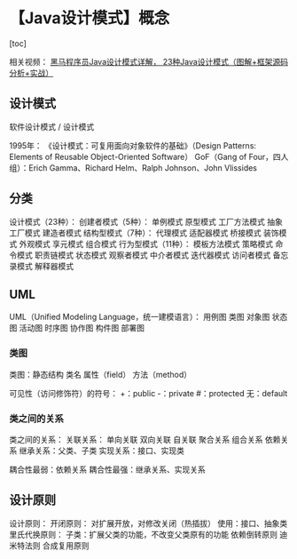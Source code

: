 # 【Java设计模式】概念



[toc]



相关视频：
[黑马程序员Java设计模式详解， 23种Java设计模式（图解+框架源码分析+实战）](https://www.bilibili.com/video/BV1Np4y1z7BU/)



## 设计模式

软件设计模式 / 设计模式

1995年：
	《设计模式：可复用面向对象软件的基础》（Design Patterns: Elements of Reusable Object-Oriented Software）
	GoF（Gang of Four，四人组）：Erich Gamma、Richard Helm、Ralph Johnson、John Vlissides



## 分类

设计模式（23种）：
	创建者模式（5种）：
		单例模式
		原型模式
		工厂方法模式
		抽象工厂模式
		建造者模式
	结构型模式（7种）：
		代理模式
		适配器模式
		桥接模式
		装饰模式
		外观模式
		享元模式
		组合模式
	行为型模式（11种）：
		模板方法模式
		策略模式
		命令模式
		职责链模式
		状态模式
		观察者模式
		中介者模式
		迭代器模式
		访问者模式
		备忘录模式
		解释器模式



## UML

UML（Unified Modeling Language，统一建模语言）：
	用例图
	类图
	对象图
	状态图
	活动图
	时序图
	协作图
	构件图
	部署图



### 类图

类图：静态结构
	类名
	属性（field）
	方法（method）	

可见性（访问修饰符）的符号：
	+：public
	-：private
	#：protected
	无：default



### 类之间的关系

类之间的关系：
	关联关系：
		单向关联
		双向关联
		自关联
		聚合关系
		组合关系
	依赖关系
	继承关系：父类、子类
	实现关系：接口、实现类

耦合性最弱：依赖关系
耦合性最强：继承关系、实现关系



## 设计原则

设计原则：
	开闭原则：
		对扩展开放，对修改关闭（热插拔）
		使用：接口、抽象类
	里氏代换原则：
		子类：扩展父类的功能，不改变父类原有的功能
	依赖倒转原则
	迪米特法则
	合成复用原则